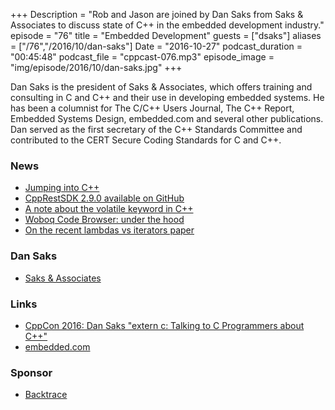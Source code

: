 +++
Description = "Rob and Jason are joined by Dan Saks from Saks & Associates to discuss state of C++ in the embedded development industry."
episode = "76"
title = "Embedded Development"
guests = ["dsaks"]
aliases = ["/76","/2016/10/dan-saks"]
Date = "2016-10-27"
podcast_duration = "00:45:48"
podcast_file = "cppcast-076.mp3"
episode_image = "img/episode/2016/10/dan-saks.jpg"
+++

Dan Saks is the president of Saks & Associates, which offers training and consulting in C and C++ and their use in developing embedded systems. He has been a columnist for The C/C++ Users Journal, The C++ Report, Embedded Systems Design, embedded.com and several other publications. Dan served as the first secretary of the C++ Standards Committee and contributed to the CERT Secure Coding Standards for C and C++.

### News ###

 - [Jumping into C++](https://www.amazon.com/Jumping-into-C-Alex-Allain/dp/0988927802)
 - [CppRestSDK 2.9.0 available on GitHub](https://blogs.msdn.microsoft.com/vcblog/2016/10/21/cpprestsdk-2-9-0-is-available-on-github/)
 - [A note about the volatile keyword in C++](https://componenthouse.com/2016/10/21/a-note-about-the-volatile-keyword-in-cpp/)
 - [Woboq Code Browser: under the hood](https://woboq.com/blog/codebrowser-under-the-hood.html)
 - [On the recent lambdas vs iterators paper](https://vittorioromeo.info/index/blog/on_lambda_vs_iterator_paper.html)
 
### Dan Saks ###

 - [Saks & Associates](http://www.dansaks.com/)
 
### Links ###

 - [CppCon 2016: Dan Saks "extern c: Talking to C Programmers about C++"](https://www.youtube.com/watch?v=D7Sd8A6_fYU)
 - [embedded.com](http://www.embedded.com/)
 
### Sponsor ###

- [Backtrace](https://www.backtrace.io/cppcast)


